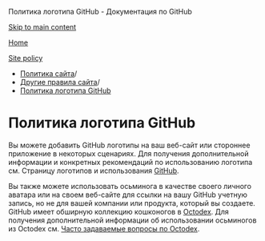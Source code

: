 Политика логотипа GitHub - Документация по GitHub

[Skip to main content](#main-content)

[Home](/ru)

[Site policy](/ru/site-policy)

* [Политика сайта](/ru/site-policy)/
* [Другие правила сайта](/ru/site-policy/other-site-policies)/
* [Политика логотипа GitHub](/ru/site-policy/other-site-policies/github-logo-policy)

Политика логотипа GitHub
==========

Вы можете добавить GitHub логотипы на ваш веб-сайт или стороннее приложение в некоторых сценариях. Для получения дополнительной информации и конкретных рекомендаций по использованию логотипа см. Страницу логотипов и использования [GitHub](https://github.com/logos).

Вы также можете использовать осьминога в качестве своего личного аватара или на своем веб-сайте для ссылки на вашу GitHub учетную запись, но не для вашей компании или продукта, который вы создаете. GitHub имеет обширную коллекцию кошконогов в [Octodex](https://octodex.github.com/). Для получения дополнительной информации об использовании осьминогов из Octodex см. [Часто задаваемые вопросы по Octodex](https://octodex.github.com/faq/).
